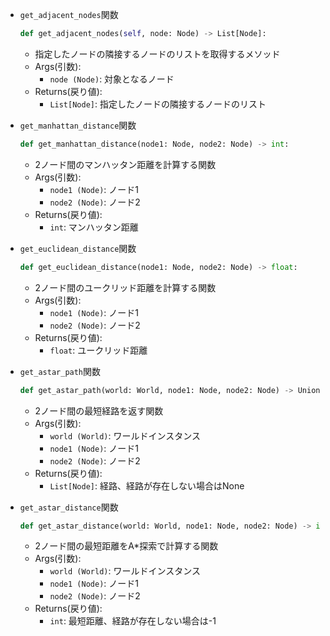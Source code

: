 - `get_adjacent_nodes`関数
    ```python 
    def get_adjacent_nodes(self, node: Node) -> List[Node]:
    ```
   
    - 指定したノードの隣接するノードのリストを取得するメソッド
    - Args(引数):
        - `node (Node)`: 対象となるノード
    - Returns(戻り値):
        - `List[Node]`: 指定したノードの隣接するノードのリスト

- `get_manhattan_distance`関数
    ```python 
    def get_manhattan_distance(node1: Node, node2: Node) -> int:
    ```
   
    - 2ノード間のマンハッタン距離を計算する関数
    - Args(引数):
        - `node1 (Node)`: ノード1
        - `node2 (Node)`: ノード2
    - Returns(戻り値):
        - `int`: マンハッタン距離

- `get_euclidean_distance`関数
    ```python 
    def get_euclidean_distance(node1: Node, node2: Node) -> float:
    ```
   
    - 2ノード間のユークリッド距離を計算する関数
    - Args(引数):
        - `node1 (Node)`: ノード1
        - `node2 (Node)`: ノード2
    - Returns(戻り値):
        - `float`: ユークリッド距離

- `get_astar_path`関数
    ```python 
    def get_astar_path(world: World, node1: Node, node2: Node) -> Union[List[Node], None]:
    ```
   
    - 2ノード間の最短経路を返す関数
    - Args(引数):
        - `world (World)`: ワールドインスタンス
        - `node1 (Node)`: ノード1
        - `node2 (Node)`: ノード2
    - Returns(戻り値):
        - `List[Node]`: 経路、経路が存在しない場合はNone

- `get_astar_distance`関数
    ```python 
    def get_astar_distance(world: World, node1: Node, node2: Node) -> int:
    ```
   
    - 2ノード間の最短距離をA*探索で計算する関数
    - Args(引数):
        - `world (World)`: ワールドインスタンス
        - `node1 (Node)`: ノード1
        - `node2 (Node)`: ノード2
    - Returns(戻り値):
        - `int`: 最短距離、経路が存在しない場合は-1



